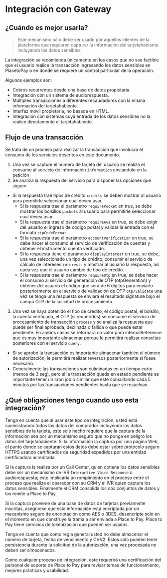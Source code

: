 # Integración con Gateway

## ¿Cuándo es mejor usarla?

<!-- theme: info -->
> Este mecanismo sólo debe ser usado por aquellos clientes de la plataforma que requieren capturar la información del tarjetahabiente incluyendo los datos sensibles

La integración se recomienda únicamente en los casos que no sea factible que el usuario realice la transacción ingresando los datos sensibles en PlacetoPay o en donde se requiere un control particular de la operación.

 Algunos ejemplos son:

* Cobros recurrentes desde una base de datos propietaria.
* Integración con un sistema de audiorespuesta.
* Múltiples transacciones a diferentes recaudadores con la misma información del tarjetahabiente.
* Interfaz móvil propietaria, no basada en HTML.
* Integración con sistemas cuya entrada de los datos sensibles no la realice directamente el tarjetahabiente.

## Flujo de una transacción

Se trata de un proceso para realizar la transacción que involucra el consumo de los servicios descritos en este documento.

1. Una vez se capture el número de tarjeta del usuario se realiza el consumo al servicio de información `information` enviándolo en la petición
2. Se analiza la respuesta del servicio para disponer las opciones que siguen
* Si la respuesta trae tipos de crédito `credits` se deben mostrar al usuario para permitirle seleccionar cual desea usar.
  * Si la respuesta trae el parámetro `requirePocket` en true, se debe mostrar los bolsillos `pockets` al usuario para permitirle seleccionar cual desea usar.
  * Si la respuesta trae el parámetro `requireAvs` en true, se debe exigir del usuario el ingreso de código postal y validar la entrada con el formato `zipCodeFormat`.
  * Si la respuesta trae el parámetro `accountVerification` en true, se debe hacer el consumo al servicio de verificación de cuentas y obtener el instrumento cuenta verificado.
  * Si la respuesta tiene el parámetro `displayInterest` en true, se debe, una vez seleccionado un tipo de crédito, consumir el servicio de cálculo de intereses `interests` y mostrar al usuario la respuesta, así cada vez que el usuario cambie de tipo de crédito.
  * Si la respuesta trae el parámetro `requireOtp` en true, se debe hacer el consumo al servicio de generación de OTP (otpGeneration) y obtener del usuario el código que será de 6 dígitos para enviarlo posteriormente en el servicio de validación de OTP `otp/validate` una vez se tenga una respuesta se enviará el resultado signature bajo el campo OTP de la solicitud de procesamiento.
3. Una vez se haya obtenido el tipo de crédito, el código postal, el bolsillo, la cuenta verificada, el OTP (si requeridos) se consume el servicio de procesamiento de transacción `process` y se analiza la respuesta que puede ser final aprobada, declinada o fallida o que puede estar pendiente. En ambos casos se retornará un valor para internalReference que es muy importante almacenar porque le permitirá realizar consultas posteriores con el servicio `query`.
  * Si se aprobó la transacción es importante almacenar también el número de autorización, le permitirá realizar reversos posteriormente si fuese necesario.
  * Generalmente las transacciones son culminadas en un tiempo corto (menos de 3 seg), pero si la transacción queda en estado pendiente es importante tener un cron job o similar que esté consultando cada 5 minutos por las transacciones pendientes hasta que se resuelvan.

## ¿Qué obligaciones tengo cuando uso esta integración? 

Tenga en cuenta que al usar este tipo de integración, usted está suministrando todos los datos del comprador incluyendo los datos sensibles de la tarjeta, este solo hecho requiere que la captura de la información sea por un mecanismo seguro que no ponga en peligro los datos del tarjetahabiente.  Si la información la captura por una página Web, el punto donde se capturan estos datos debe estar sobre protocolo seguro HTTPS usando certificados de seguridad expedidos por una entidad certificadora acreditada.

Si la captura la realiza por un Call Center, quien obtiene los datos sensibles debe ser un mecanismo de IVR `Interactive Voice Response` o audiorespuesta; esto implicaría un rompimiento en el proceso entre el proceso que realiza el operador con su CRM y el IVR quien captura los datos sensibles.  Finalmente el CRM consolida los dos conjuntos de datos y los remite a Place to Pay.

Si la captura proviene de una base de datos de tarjetas previamente inscritas, asegúrese que esta información está encriptada por un mecanismo seguro de encriptación como AES o 3DES, desencripte solo en el momento en que construye la trama a ser enviada a Place to Pay. Place to Pay tiene servicios de tokenización que pueden ser usados.

Tenga en cuenta que como regla general usted no debe almacenar el número de tarjeta, fecha de vencimiento y CVV2.  Estos solo pueden tener persistencia durante la solicitud de la autorización, una vez procesada no deben ser almacenados.

Como cualquier proceso de integración, este requerirá una certificación del personal de soporte de Place to Pay para revisar temas de funcionamiento, mejores prácticas y usabilidad.